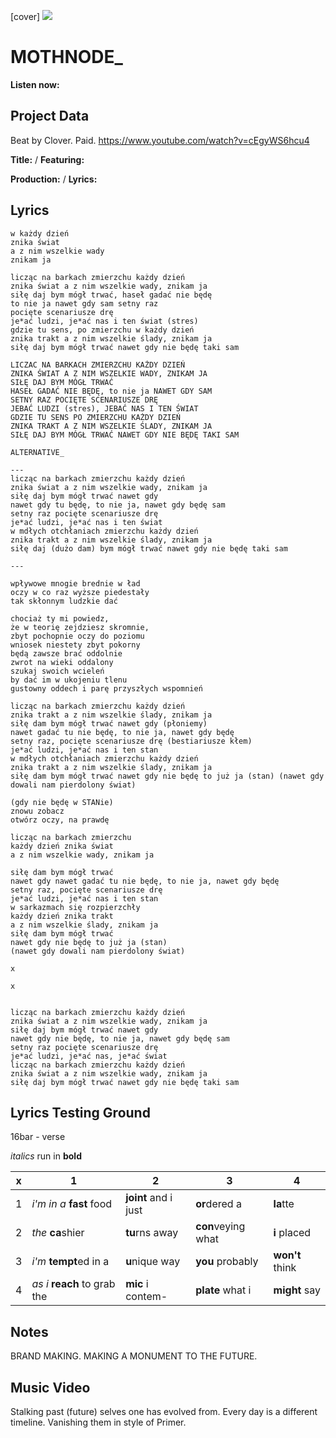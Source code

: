 [cover] ![](57175019_319474918741616_8502199518755923887_n.jpg)

# MOTHNODE_ 

**Listen now:** 

## Project Data

Beat by Clover. Paid.
https://www.youtube.com/watch?v=cEgyWS6hcu4

**Title:**  / **Featuring:** 

**Production:**  / **Lyrics:** 

## Lyrics

```
w każdy dzień
znika świat 
a z nim wszelkie wady
znikam ja

licząc na barkach zmierzchu każdy dzień
znika świat a z nim wszelkie wady, znikam ja
siłę daj bym mógł trwać, haseł gadać nie będę
to nie ja nawet gdy sam setny raz
pocięte scenariusze drę
je*ać ludzi, je*ać nas i ten świat (stres)
gdzie tu sens, po zmierzchu w każdy dzień
znika trakt a z nim wszelkie ślady, znikam ja
siłę daj bym mógł trwać nawet gdy nie będę taki sam

LICZAC NA BARKACH ZMIERZCHU KAŻDY DZIEŃ
ZNIKA ŚWIAT A Z NIM WSZELKIE WADY, ZNIKAM JA
SIŁĘ DAJ BYM MÓGŁ TRWAĆ 
HASEŁ GADAĆ NIE BĘDĘ, to nie ja NAWET GDY SAM
SETNY RAZ POCIĘTE SCENARIUSZE DRĘ
JEBAĆ LUDZI (stres), JEBAĆ NAS I TEN ŚWIAT
GDZIE TU SENS PO ZMIERZCHU KAŻDY DZIEŃ
ZNIKA TRAKT A Z NIM WSZELKIE ŚLADY, ZNIKAM JA
SIŁĘ DAJ BYM MÓGŁ TRWAĆ NAWET GDY NIE BĘDĘ TAKI SAM

ALTERNATIVE_

---
licząc na barkach zmierzchu każdy dzień
znika świat a z nim wszelkie wady, znikam ja
siłę daj bym mógł trwać nawet gdy
nawet gdy tu będę, to nie ja, nawet gdy będę sam
setny raz pocięte scenariusze drę
je*ać ludzi, je*ać nas i ten świat
w mdłych otchłaniach zmierzchu każdy dzień
znika trakt a z nim wszelkie ślady, znikam ja
siłę daj (dużo dam) bym mógł trwać nawet gdy nie będę taki sam

---

wpływowe mnogie brednie w ład
oczy w co raz wyższe piedestały
tak skłonnym ludzkie dać

chociaż ty mi powiedz, 
że w teorię zejdziesz skromnie,
zbyt pochopnie oczy do poziomu 
wniosek niestety zbyt pokorny
będą zawsze brać oddolnie
zwrot na wieki oddalony
szukaj swoich wcieleń 
by dać im w ukojeniu tlenu
gustowny oddech i parę przyszłych wspomnień

licząc na barkach zmierzchu każdy dzień
znika trakt a z nim wszelkie ślady, znikam ja
siłę dam bym mógł trwać nawet gdy (płoniemy)
nawet gadać tu nie będę, to nie ja, nawet gdy będę
setny raz, pocięte scenariusze drę (bestiariusze kłem)
je*ać ludzi, je*ać nas i ten stan
w mdłych otchłaniach zmierzchu każdy dzień
znika trakt a z nim wszelkie ślady, znikam ja
siłę dam bym mógł trwać nawet gdy nie będę to już ja (stan) (nawet gdy dowali nam pierdolony świat)

(gdy nie będę w STANie)
znowu zobacz 
otwórz oczy, na prawdę

licząc na barkach zmierzchu 
każdy dzień znika świat 
a z nim wszelkie wady, znikam ja

siłę dam bym mógł trwać 
nawet gdy nawet gadać tu nie będę, to nie ja, nawet gdy będę
setny raz, pocięte scenariusze drę
je*ać ludzi, je*ać nas i ten stan
w sarkazmach się rozpierzchły 
każdy dzień znika trakt 
a z nim wszelkie ślady, znikam ja
siłę dam bym mógł trwać 
nawet gdy nie będę to już ja (stan) 
(nawet gdy dowali nam pierdolony świat)

x

x


licząc na barkach zmierzchu każdy dzień
znika świat a z nim wszelkie wady, znikam ja
siłę daj bym mógł trwać nawet gdy
nawet gdy nie będę, to nie ja, nawet gdy będę sam
setny raz pocięte scenariusze drę
je*ać ludzi, je*ać nas, je*ać świat
licząc na barkach zmierzchu każdy dzień
znika świat a z nim wszelkie wady, znikam ja
siłę daj bym mógł trwać nawet gdy nie będę taki sam
```

## Lyrics Testing Ground

16bar - verse

*italics* run in
**bold**

| x | 1 | 2 | 3 | 4 |
|---|---|---|---|---|
| 1 | *i'm in a* **fast** food | **joint** and i just  | **or**dered a  | **la**tte  |
| 2 | *the* **ca**shier | **tu**rns away  |  **con**veying what |  **i** placed |
| 3 | *i'm* **tempt**ed in a | **u**nique way  |  **you** probably |  **won't** think |
| 4 | *as i* **reach** to grab the |  **mic** i contem-  | **plate** what i | **might** say |

## Notes

BRAND MAKING. MAKING A MONUMENT TO THE FUTURE.

## Music Video

Stalking past (future) selves one has evolved from. Every day is a different timeline. Vanishing them in style of Primer.
